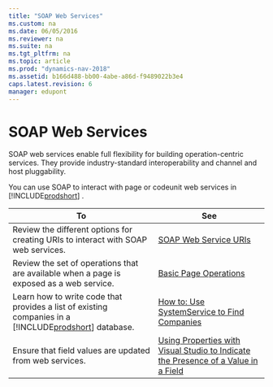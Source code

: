 ```yaml
---
title: "SOAP Web Services"
ms.custom: na
ms.date: 06/05/2016
ms.reviewer: na
ms.suite: na
ms.tgt_pltfrm: na
ms.topic: article
ms.prod: "dynamics-nav-2018"
ms.assetid: b166d488-bb00-4abe-a86d-f9489022b3e4
caps.latest.revision: 6
manager: edupont
---
```

# SOAP Web Services
SOAP web services enable full flexibility for building operation-centric services. They provide industry-standard interoperability and channel and host pluggability.  
  
 You can use SOAP to interact with page or codeunit web services in [!INCLUDE[prodshort](../developer/includes/prodshort.md)] .  
  
|To|See|  
|--------|---------|  
|Review the different options for creating URIs to interact with SOAP web services.|[SOAP Web Service URIs](SOAP-Web-Service-URIs.md)|  
|Review the set of operations that are available when a page is exposed as a web service.|[Basic Page Operations](Basic-Page-Operations.md)|  
|Learn how to write code that provides a list of existing companies in a [!INCLUDE[prodshort](../developer/includes/prodshort.md)] database.|[How to: Use SystemService to Find Companies](How-to--Use-SystemService-to-Find-Companies.md)|  
|Ensure that field values are updated from web services.|[Using Properties with Visual Studio to Indicate the Presence of a Value in a Field](Using-Properties-with-Visual-Studio-to-Indicate-the-Presence-of-a-Value-in-a-Field.md)|